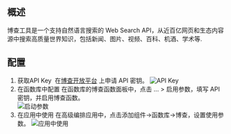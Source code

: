 ## 概述

博查工具是一个支持自然语言搜索的 Web Search API，从近百亿网页和生态内容源中搜索高质量世界知识，包括新闻、图片、视频、百科、机酒、学术等.

## 配置

1. 获取API Key 
   在[博查开放平台](https://open.bochaai.com/overview) 上申请 API 密钥。
   ![API Key](/ui/fx/img/bocha_APIKey.jpg)
2. 在函数库中配置
   在函数库的博查函数面板中，点击 … > 启用参数，填写 API 密钥，并启用博查函数。  
   ![启动参数](/ui/fx/img/bocha_setting.jpg)
3. 在应用中使用
   在高级编排应用中，点击添加组件->函数库->博查，设置使用参数。
   ![应用中使用](/ui/fx/img/bocha_app_used.jpg)
